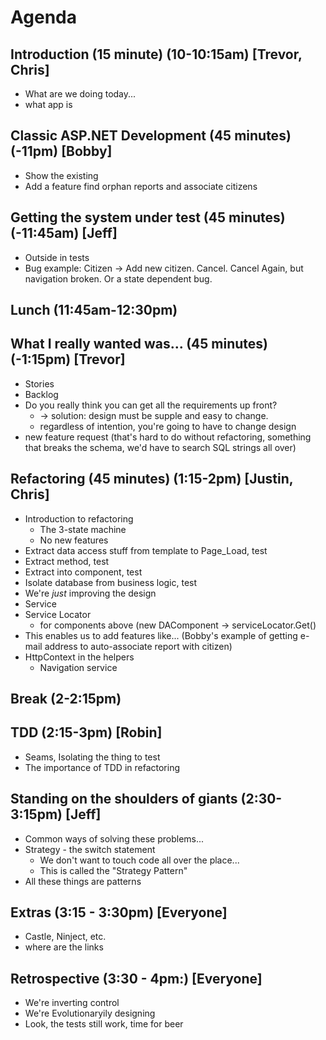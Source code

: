 # Agenda

## Introduction (15 minute) (10-10:15am) [Trevor, Chris]
* What are we doing today...
* what app is

## Classic ASP.NET Development (45 minutes) (-11pm) [Bobby]
* Show the existing
* Add a feature find orphan reports and associate citizens

## Getting the system under test (45 minutes) (-11:45am) [Jeff]
* Outside in tests
* Bug example: Citizen -> Add new citizen. Cancel. Cancel Again, but navigation broken. Or a state dependent bug.

## Lunch (11:45am-12:30pm)

## What I really wanted was... (45 minutes) (-1:15pm) [Trevor]
* Stories
* Backlog
* Do you really think you can get all the requirements up front?
  + -> solution: design must be supple and easy to change.
  + regardless of intention, you're going to have to change design
* new feature request (that's hard to do without refactoring, something that breaks the schema, we'd have to search SQL strings all over)

## Refactoring (45 minutes) (1:15-2pm) [Justin, Chris]
* Introduction to refactoring
  + The 3-state machine
  + No new features
* Extract data access stuff from template to Page_Load, test
* Extract method, test
* Extract into component, test
* Isolate database from business logic, test
* We're _just_ improving the design
* Service
* Service Locator
  + for components above (new DAComponent -> serviceLocator.Get<IComponent>()
* This enables us to add features like... (Bobby's example of getting e-mail address to auto-associate report with citizen) 
* HttpContext in the helpers
  + Navigation service

## Break (2-2:15pm)

## TDD (2:15-3pm) [Robin]
* Seams, Isolating the thing to test
* The importance of TDD in refactoring

## Standing on the shoulders of giants  (2:30-3:15pm) [Jeff]
* Common ways of solving these problems...
* Strategy - the switch statement
  + We don't want to touch code all over the place...
  + This is called the "Strategy Pattern"
* All these things are patterns

## Extras (3:15 - 3:30pm) [Everyone]
* Castle, Ninject, etc.
* where are the links

## Retrospective (3:30 - 4pm:) [Everyone]
* We're inverting control
* We're Evolutionaryily designing
* Look, the tests still work, time for beer


